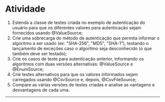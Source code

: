 # Atividade 

1. Estenda a classe de testes criada no exemplo de autenticação do usuário para que os diferentes valores para autenticação sejam fornecidos usando @ValueSource;
2. Crie uma sobrecarga do método de autenticação que permita informar o algoritmo a ser usado (ex: "SHA-256", "MD5", "SHA-1"), testando o lançamento de exceções caso o algoritmo seja desconhecido (o que também deve ser testado);
3. Crie os casos de teste para autenticação anterior, informando os algoritmos com duas versões alternativas: @ValueSource e @EnumSource;
4. Crie testes alternativos para que os valores informados sejam carregados usando @CsvSource e, depois, @CsvFileSource;
5. Compare as várias versões de testes criadas e analise as vantagens e desvantagens de cada uma.

--- 
## 